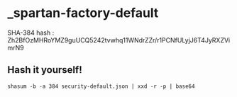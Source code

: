 # \_spartan-factory-default
SHA-384 hash : Zh2BfOzMHRoYMZ9guUCQ5242tvwhq11WNdrZZr/r1PCNfULyjJ6T4JyRXZVimrN9

## Hash it yourself!
```
shasum -b -a 384 security-default.json | xxd -r -p | base64
```

